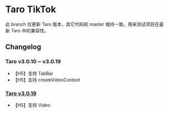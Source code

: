 # Taro TikTok
此 branch 仅更新 Taro 版本，其它代码和 master 维持一致。用来测试项目在最新 Taro 中的兼容性。

## Changelog

### Taro v3.0.10 ~ v3.0.19
- 【H5】支持 TabBar
- 【H5】支持 createVideoContext

### [Taro v3.0.19](https://github.com/NervJS/taro/pull/8291)
- 【H5】支持 Video
